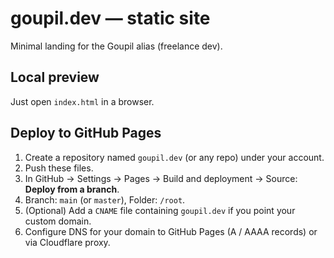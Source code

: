 # goupil.dev — static site

Minimal landing for the Goupil alias (freelance dev).

## Local preview
Just open `index.html` in a browser.

## Deploy to GitHub Pages
1. Create a repository named `goupil.dev` (or any repo) under your account.
2. Push these files.
3. In GitHub → Settings → Pages → Build and deployment → Source: **Deploy from a branch**.
4. Branch: `main` (or `master`), Folder: `/root`.
5. (Optional) Add a `CNAME` file containing `goupil.dev` if you point your custom domain.
6. Configure DNS for your domain to GitHub Pages (A / AAAA records) or via Cloudflare proxy.